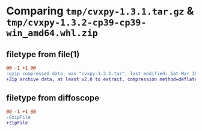 # Comparing `tmp/cvxpy-1.3.1.tar.gz` & `tmp/cvxpy-1.3.2-cp39-cp39-win_amd64.whl.zip`

## filetype from file(1)

```diff
@@ -1 +1 @@
-gzip compressed data, was "cvxpy-1.3.1.tar", last modified: Sat Mar 18 20:40:24 2023, max compression
+Zip archive data, at least v2.0 to extract, compression method=deflate
```

## filetype from diffoscope

```diff
@@ -1 +1 @@
-GzipFile
+ZipFile
```


